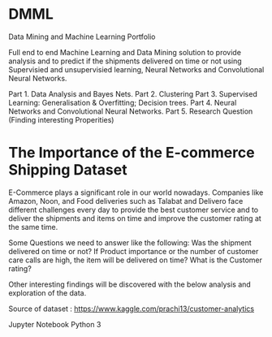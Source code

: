 # DMML
Data Mining and Machine Learning Portfolio 

Full end to end Machine Learning and Data Mining solution to provide analysis and to predict if the shipments delivered on time or not using Supervisied and unsupervisied learning, Neural Networks and Convolutional Neural Networks.

Part 1. Data Analysis and Bayes Nets.
Part 2. Clustering
Part 3. Supervised Learning: Generalisation & Overfitting; Decision trees.
Part 4. Neural Networks and Convolutional Neural Networks.
Part 5. Research Question (Finding interesting Properities)

# The Importance of the E-commerce Shipping Dataset #
                                                                
E-Commerce plays a significant role in our world nowadays. Companies like Amazon, Noon, and Food deliveries such as Talabat and Delivero face different challenges every day to provide the best customer service and to deliver the shipments and items on time and improve the customer rating at the same time. 

Some Questions we need to answer like the following:
Was the shipment delivered on time or not?
If Product importance or the number of customer care calls are high, the item will be delivered on time?
What is the Customer rating? 

Other interesting findings will be discovered with the below analysis and exploration of the data.

Source of dataset : https://www.kaggle.com/prachi13/customer-analytics


Jupyter Notebook 
Python 3
